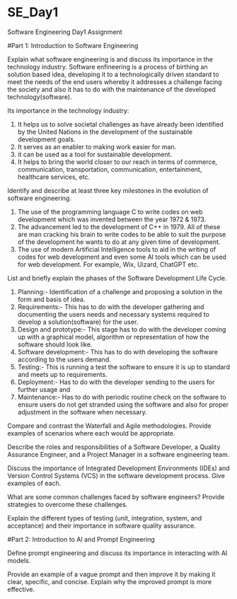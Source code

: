 # SE_Day1
Software Engineering Day1 Assignment

#Part 1: Introduction to Software Engineering

Explain what software engineering is and discuss its importance in the technology industry.
Software enfineering is a process of birthing an solution based idea, developing it to a technologically driven standard to meet the needs of the end users whereby it addresses a challenge facing the society and also it has to do with the maintenance of the developed technology(software).

Its importance in the technology industry:
1. It helps us to solve societal challenges as have already been identified by the United Nations in the development of the sustainable development goals.
2. It serves as an enabler to making work easier for man.
3. it can be used as a tool for sustainable development.
4. It helps to bring the world closer to our reach in terms of commerce, communication, transportation, communication, entertainment, healthcare services, etc.



Identify and describe at least three key milestones in the evolution of software engineering.
1. The use of the programming language C to write codes on web development which was invented between the year 1972 & 1973.
2. The advancement led to the development of C++ in 1979. All of these are man cracking his brain to write codes to be able to suit the purpose of the development he wants to do at any given time of development.
3. The use of modern Artificial Intelligence tools to aid in the writing of codes for web development and even some AI tools which can be used for web development. For example, Wix, Uizard, ChatGPT etc.


List and briefly explain the phases of the Software Development Life Cycle.
1. Planning:- Identification of a challenge and proposing a solution in the form and basis of idea.
2. Requirements:- This has to do with the developer gathering and documenting the users needs and necessary systems required to develop a solution(software) for the user.
3. Design and prototype:- This stage has to do with the developer coming up with a graphical model, algorithm or representation of how the software should look like.
4. Software development:- This  has to do with developing the software according to the users demand.
5. Testing:- This is running a test the software to ensure it is up to standard and meets up to requirements. 
6. Deployment:- Has to do with the developer sending to the users for further usage and
7. Maintenance:- Has to do with periodic routine check on the software to ensure users do not get stranded using the software and also for proper adjustment in the software when necessary.


Compare and contrast the Waterfall and Agile methodologies. Provide examples of scenarios where each would be appropriate.


Describe the roles and responsibilities of a Software Developer, a Quality Assurance Engineer, and a Project Manager in a software engineering team.


Discuss the importance of Integrated Development Environments (IDEs) and Version Control Systems (VCS) in the software development process. Give examples of each.


What are some common challenges faced by software engineers? Provide strategies to overcome these challenges.


Explain the different types of testing (unit, integration, system, and acceptance) and their importance in software quality assurance.


#Part 2: Introduction to AI and Prompt Engineering


Define prompt engineering and discuss its importance in interacting with AI models.


Provide an example of a vague prompt and then improve it by making it clear, specific, and concise. Explain why the improved prompt is more effective.
